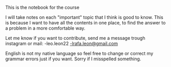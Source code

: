 This is the notebook for the course

I will take notes on each "important" topic that I think 
is good to know.
This is because I want to have all the contents in 
one place, to find the answer to a problem in a more
comfortable way.

Let me know if you want to contribute, send me a message 
trough instagram or mail:
 -leo.leon22
 -lrafa.leon@gmail.com

English is not my native language so feel free to change or
correct my grammar errors just if you want. Sorry if I 
misspelled something.